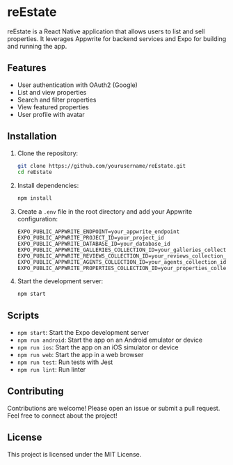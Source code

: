 # reEstate

reEstate is a React Native application that allows users to list and sell properties. It leverages Appwrite for backend services and Expo for building and running the app.

## Features

- User authentication with OAuth2 (Google)
- List and view properties
- Search and filter properties
- View featured properties
- User profile with avatar

## Installation

1. Clone the repository:

   ```sh
   git clone https://github.com/yourusername/reEstate.git
   cd reEstate
   ```

2. Install dependencies:

   ```sh
   npm install
   ```

3. Create a `.env` file in the root directory and add your Appwrite configuration:

   ```env
   EXPO_PUBLIC_APPWRITE_ENDPOINT=your_appwrite_endpoint
   EXPO_PUBLIC_APPWRITE_PROJECT_ID=your_project_id
   EXPO_PUBLIC_APPWRITE_DATABASE_ID=your_database_id
   EXPO_PUBLIC_APPWRITE_GALLERIES_COLLECTION_ID=your_galleries_collection_id
   EXPO_PUBLIC_APPWRITE_REVIEWS_COLLECTION_ID=your_reviews_collection_id
   EXPO_PUBLIC_APPWRITE_AGENTS_COLLECTION_ID=your_agents_collection_id
   EXPO_PUBLIC_APPWRITE_PROPERTIES_COLLECTION_ID=your_properties_collection_id
   ```

4. Start the development server:
   ```sh
   npm start
   ```

## Scripts

- `npm start`: Start the Expo development server
- `npm run android`: Start the app on an Android emulator or device
- `npm run ios`: Start the app on an iOS simulator or device
- `npm run web`: Start the app in a web browser
- `npm run test`: Run tests with Jest
- `npm run lint`: Run linter

## Contributing

Contributions are welcome! Please open an issue or submit a pull request.
Feel free to connect about the project!

## License

This project is licensed under the MIT License.
